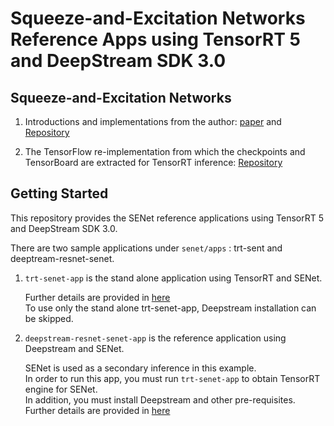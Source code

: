 
# Squeeze-and-Excitation Networks Reference Apps using TensorRT 5 and DeepStream SDK 3.0

## Squeeze-and-Excitation Networks ##

1. Introductions and implementations from the author: [paper](http://openaccess.thecvf.com/content_cvpr_2018/papers/Hu_Squeeze-and-Excitation_Networks_CVPR_2018_paper.pdf) and [Repository](https://github.com/hujie-frank/SENet)

2. The TensorFlow re-implementation from which the checkpoints and TensorBoard are extracted for TensorRT inference: [Repository](https://github.com/tensorpack/tensorpack/tree/master/examples/ResNet)

## Getting Started ##
This repository provides the SENet reference applications using TensorRT 5 and DeepStream SDK 3.0.

There are two sample applications under `senet/apps` : trt-sent and deeptream-resnet-senet.

1. `trt-senet-app` is the stand alone application using TensorRT and SENet.

    Further details are provided in [here](apps/trt-senet/README.md)<br/>
    To use only the stand alone trt-senet-app, Deepstream installation can be skipped.<br/>

2. `deepstream-resnet-senet-app` is the reference application using Deepstream and SENet.

    SENet is used as a secondary inference in this example.<br/>
    In order to run this app, you must run `trt-senet-app` to obtain TensorRT engine for SENet.<br/>
    In addition, you must install Deepstream and other pre-requisites.<br/>
    Further details are provided in [here](apps/deepstream-resnet-senet/README.md)<br/>
